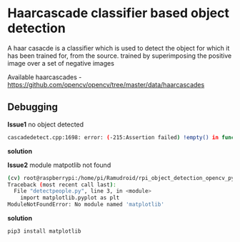 # Haarcascade classifier based object detection 

A haar casacde is a classifier which is used to detect the object for which it has been trained for, from the source.
trained by superimposing the positive image over a set of negative images

Available haarcascades - https://github.com/opencv/opencv/tree/master/data/haarcascades
 

## Debugging 

**Issue1** no object detected 
```bash
cascadedetect.cpp:1698: error: (-215:Assertion failed) !empty() in function 'detectMultiScale'
```
**solution**

**Issue2** module matpotlib not found
```bash
(cv) root@raspberrypi:/home/pi/Ramudroid/rpi_object_detection_opencv_python# python3 detectpeople.py 
Traceback (most recent call last):
  File "detectpeople.py", line 3, in <module>
    import matplotlib.pyplot as plt
ModuleNotFoundError: No module named 'matplotlib'
```
**solution**
```bash
pip3 install matplotlib
```